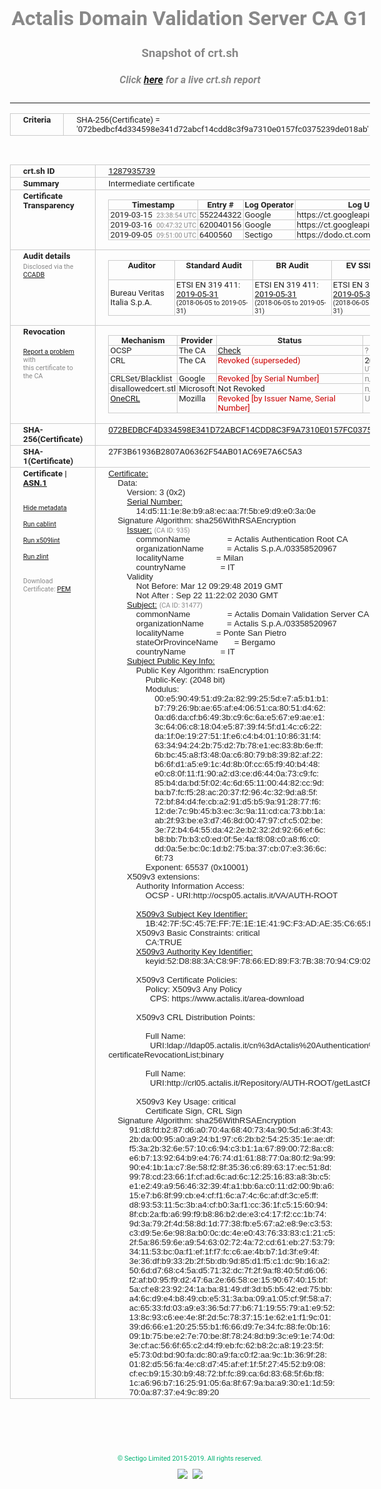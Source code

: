 # Actalis Domain Validation Server CA G1
### Snapshot of crt.sh
##### Click [here](https://crt.sh/?q=072BEDBCF4D334598E341D72ABCF14CDD8C3F9A7310E0157FC0375239DE018AB) for a live crt.sh report

---
<!DOCTYPE HTML PUBLIC "-//W3C//DTD HTML 4.0 Transitional//EN">
<HTML>
<HEAD>
  <META http-equiv="Content-Type" content="text/html; charset=UTF-8">
  <TITLE>crt.sh | 072bedbcf4d334598e341d72abcf14cdd8c3f9a7310e0157fc0375239de018ab</TITLE>
  <META name="description" content="Free CT Log Certificate Search Tool from Sectigo (formerly Comodo CA)">
  <META name="keywords" content="crt.sh, CT, Certificate Transparency, Certificate Search, SSL Certificate, Sectigo, Comodo CA">
  <LINK href="//fonts.googleapis.com/css?family=Roboto+Mono|Roboto:400,400i,700,700i" rel="stylesheet">
  <STYLE type="text/css">
    a {
      white-space: nowrap;
    }
    body {
      color: #888888;
      font: 12pt Roboto, sans-serif;
      padding-top: 10px;
      text-align: center
    }
    form {
      margin: 0px
    }
    span {
      border-radius: 10px
    }
    span.heading {
      color: #888888;
      font: 12pt Roboto, sans-serif
    }
    span.title {
      background-color: #00B373;
      color: #FFFFFF;
      font: bold 18pt Roboto, sans-serif;
      padding: 0px 5px
    }
    span.text {
      color: #888888;
      font: 10pt Roboto, sans-serif
    }
    span.whiteongrey {
      background-color: #D9D9D6;
      color: #FFFFFF;
      font: bold 18pt Roboto, sans-serif;
      padding: 0px 5px
    }
    table {
      border-collapse: collapse;
      color: #222222;
      font: 10pt Roboto, sans-serif;
      margin-left: auto;
      margin-right: auto
    }
    table.options {
      border: none;
      margin-left: 10px
    }
    td, th {
      border: 1px solid #CCCCCC;
      padding: 0px 2px;
      text-align: left;
      vertical-align: top
    }
    td.outer, th.outer {
      border: 1px solid #CCCCCC;
      padding: 2px 20px;
      text-align: left
    }
    th.heading {
      color: #888888;
      font: bold italic 12pt Roboto, sans-serif;
      padding: 20px 0px 0px;
      text-align: center
    }
    th.options, td.options {
      border: none;
      vertical-align: middle
    }
    td.text {
      font: 10pt "Roboto Mono", sans-serif;
      padding: 2px 20px
    }
    td.heading {
      border: none;
      color: #888888;
      font: 12pt Roboto, sans-serif;
      padding-top: 20px;
      text-align: center
    }
    table.lint td, th {
      text-align: center
    }
    .button {
      background-color: #00B373;
      border-radius: 10px;
      color: #FFFFFF;
      font: bold 13pt Roboto, sans-serif
    }
    .copyright {
      font: 8pt Roboto, sans-serif;
      color: #00B373
    }
    .input {
      border: 1px solid #888888;
      font-weight: bold;
      text-align: center
    }
    .small {
      font: 8pt Roboto, sans-serif;
      color: #888888
    }
    .error {
      background-color: #FFDFDF;
      color: #CC0000;
      font-weight: bold
    }
    .fatal {
      background-color: #0000AA;
      color: #FFFFFF;
      font-weight: bold
    }
    .notice {
      background-color: #FFFFDF;
      color: #606000
    }
    .warning {
      background-color: #FFEFDF;
      color: #DF6000
    }
  </STYLE>
</HEAD>
<BODY>

<TABLE>
  <TR>
    <TH class="outer">Criteria</TH>
    <TD class="outer">SHA-256(Certificate) = '072bedbcf4d334598e341d72abcf14cdd8c3f9a7310e0157fc0375239de018ab'</TD>
  </TR>
</TABLE>
<BR>
<TABLE>
  <TR>
    <TH class="outer">crt.sh ID</TH>
    <TD class="outer"><A href="?id=1287935739">1287935739</A></TD>
  </TR>
  <TR>
    <TH class="outer">Summary</TH>
    <TD class="outer">Intermediate certificate</TD>
  </TR>
  <TR>
    <TH class="outer">Certificate<BR>Transparency</TH>
    <TD class="outer">
<TABLE class="options" style="margin-left:0px">
  <TR>
    <TH>Timestamp</TH>
    <TH>Entry #</TH>
    <TH>Log Operator</TH>
    <TH>Log URL</TH>
  </TR>
  <TR>
    <TD>2019-03-15&nbsp; <FONT class="small">23:38:54 UTC</FONT></TD>
    <TD>552244322</TD>
    <TD>Google</TD>
    <TD>https://ct.googleapis.com/pilot</TD>
  </TR>
  <TR>
    <TD>2019-03-16&nbsp; <FONT class="small">00:47:32 UTC</FONT></TD>
    <TD>620040156</TD>
    <TD>Google</TD>
    <TD>https://ct.googleapis.com/rocketeer</TD>
  </TR>
  <TR>
    <TD>2019-09-05&nbsp; <FONT class="small">09:51:00 UTC</FONT></TD>
    <TD>6400560</TD>
    <TD>Sectigo</TD>
    <TD>https://dodo.ct.comodo.com</TD>
  </TR>
</TABLE>
    </TD>
  </TR>
  <TR>
    <TH class="outer">Audit details<BR>
      <DIV class="small" style="padding-top:3px">Disclosed via the
        <A href="//ccadb-public.secure.force.com/mozilla/PublicAllIntermediateCerts" target="_blank">CCADB</A></DIV>
    </TH>
    <TD class="outer">
<TABLE class="options" style="margin-left:0px">
  <TR>
    <TH>Auditor</TH>
    <TH>Standard Audit</TH>
    <TH>BR Audit</TH>
    <TH>EV SSL Audit</TH>
    <TH>Documents</TH>
    <TH>CCADB</TH>
    <TH>Root Owner / Certificate</TH>
  </TR>
  <TR>
    <TD style="vertical-align:middle">Bureau Veritas Italia S.p.A.</TD>
    <TD>ETSI EN 319 411:
      <A href="https://www.actalis.it/documenti-en/actalisca_audit_statement_2019.aspx" target="_blank">2019-05-31</A>
      <BR><FONT style="font-size:8pt">(2018-06-05 to 2019-05-31)</FONT></TD>
    <TD>ETSI EN 319 411:
      <A href="https://www.actalis.it/documenti-en/actalisca_audit_statement_2019.aspx" target="_blank">2019-05-31</A>
      <BR><FONT style="font-size:8pt">(2018-06-05 to 2019-05-31)</FONT></TD>
    <TD>ETSI EN 319 411:
      <A href="https://www.actalis.it/documenti-en/actalisca_audit_statement_2019.aspx" target="_blank">2019-05-31</A>
      <BR><FONT style="font-size:8pt">(2018-06-05 to 2019-05-31)</FONT></TD>
    <TD>
      <A href="https://www.actalis.it/documenti-en/cps_for_ssl_server_and_code_signing_en.aspx" target="blank">CP</A>
      <A href="https://www.actalis.it/documenti-en/cps_for_ssl_server_and_code_signing_en.aspx" target="blank">CPS</A>
    </TD>
    <TD><A href="//ccadb.force.com/0011J00001MmDo7QAF" target="_blank">0011J00001MmDo7QAF</A></TD>
    <TD><A href="/?id=673162">Actalis</A></TD>
  </TR>
</TABLE>
    </TD>
  </TR>
  <TR>
    <TH class="outer">Revocation<BR><BR>
      <DIV class="small" style="padding-top:3px"><A href="?id=1287935739&opt=problemreporting">Report a problem</A> with<BR>this certificate to the CA</DIV></TH>
    <TD class="outer">
      <TABLE class="options" style="margin-left:0px">
        <TR>
          <TH>Mechanism</TH>
          <TH>Provider</TH>
          <TH>Status</TH>
          <TH>Revocation Date</TH>
          <TH>Last Observed in CRL</TH>
          <TH>Last Checked <SPAN style="color:#CC0000;vertical-align:middle;font-size:70%;font-weight:normal">(Error)</SPAN></TH>
        </TR>
        <TR>
          <TD>OCSP</TD>
          <TD>The CA</TD>
          <TD><A href="?id=1287935739&opt=ocsp">Check</A></TD>
          <TD><SPAN style="color:#888888">?</SPAN></TD>
          <TD><SPAN style="color:#888888">n/a</SPAN></TD>
          <TD><SPAN style="color:#888888">?</SPAN></TD>
        </TR>
        <TR>
          <TD>CRL</TD>
          <TD>The CA</TD>
          <TD><SPAN style="color:#CC0000">Revoked (superseded)</SPAN></TD><TD>2019-03-29&nbsp; <FONT class="small">08:09:01 UTC</FONT></TD><TD>2019-10-18&nbsp; <FONT class="small">09:24:07 UTC</FONT></TD><TD>2019-12-04&nbsp; <FONT class="small">17:11:32 UTC</FONT></TD>
        </TR>
        <TR>
          <TD>CRLSet/Blacklist</TD>
          <TD>Google</TD>
          <TD><SPAN style="color:#CC0000">Revoked [by Serial Number]</SPAN></TD>
          <TD><SPAN style="color:#888888">n/a</SPAN></TD>
          <TD><SPAN style="color:#888888">n/a</SPAN></TD>
          <TD><SPAN style="color:#888888">n/a</SPAN></TD>
        </TR>
        <TR>
          <TD>disallowedcert.stl</TD>
          <TD>Microsoft</TD>
          <TD>Not Revoked</TD>
          <TD><SPAN style="color:#888888">n/a</SPAN></TD>
          <TD><SPAN style="color:#888888">n/a</SPAN></TD>
          <TD><SPAN style="color:#888888">n/a</SPAN></TD>
        </TR>
        <TR>
          <TD><A href="/mozilla-onecrl" target="_blank">OneCRL</A></TD>
          <TD>Mozilla</TD>
          <TD><SPAN style="color:#CC0000">Revoked [by Issuer Name, Serial Number]</SPAN></TD><TD><SPAN style="color:#888888">Unknown</SPAN></TD>
          <TD><SPAN style="color:#888888">n/a</SPAN></TD>
          <TD><SPAN style="color:#888888">n/a</SPAN></TD>
        </TR>
      </TABLE>
    </TD>
  </TR>
  <TR>
    <TH class="outer">SHA-256(Certificate)</TH>
    <TD class="outer"><A href="//censys.io/certificates/072bedbcf4d334598e341d72abcf14cdd8c3f9a7310e0157fc0375239de018ab">072BEDBCF4D334598E341D72ABCF14CDD8C3F9A7310E0157FC0375239DE018AB</A></TD>
  </TR>
  <TR>
    <TH class="outer">SHA-1(Certificate)</TH>
    <TD class="outer">27F3B61936B2807A06362F54AB01AC69E7A6C5A3</TD>
  </TR>
  <TR>
    <TH class="outer">Certificate | <A href="?asn1=1287935739">ASN.1</A>
      <SPAN class="small"><BR>
      <BR><BR><A href="?id=1287935739&opt=nometadata">Hide metadata</A>
      <BR><BR><A href="?id=1287935739&opt=cablint">Run cablint</A>
      <BR><BR><A href="?id=1287935739&opt=x509lint">Run x509lint</A>
      <BR><BR><A href="?id=1287935739&opt=zlint">Run zlint</A>
      <BR><BR><BR>Download Certificate: <A href="?d=1287935739">PEM</A>
      </SPAN>
    </TH>
    <TD class="text"><A href="?d=1287935739">Certificate:</A><BR>&nbsp;&nbsp;&nbsp;&nbsp;Data:<BR>&nbsp;&nbsp;&nbsp;&nbsp;&nbsp;&nbsp;&nbsp;&nbsp;Version:&nbsp;3&nbsp;(0x2)<BR>&nbsp;&nbsp;&nbsp;&nbsp;&nbsp;&nbsp;&nbsp;&nbsp;<A href="?serial=14d5111e8eb9a8ecaa7f5be9d9e03a0e">Serial&nbsp;Number:</A><BR>&nbsp;&nbsp;&nbsp;&nbsp;&nbsp;&nbsp;&nbsp;&nbsp;&nbsp;&nbsp;&nbsp;&nbsp;14:d5:11:1e:8e:b9:a8:ec:aa:7f:5b:e9:d9:e0:3a:0e<BR>&nbsp;&nbsp;&nbsp;&nbsp;Signature&nbsp;Algorithm:&nbsp;sha256WithRSAEncryption<BR>&nbsp;&nbsp;&nbsp;&nbsp;&nbsp;&nbsp;&nbsp;&nbsp;<A href="?caid=935">Issuer:</A> <SPAN class="small">(CA ID: 935)</SPAN><BR>&nbsp;&nbsp;&nbsp;&nbsp;&nbsp;&nbsp;&nbsp;&nbsp;&nbsp;&nbsp;&nbsp;&nbsp;commonName&nbsp;&nbsp;&nbsp;&nbsp;&nbsp;&nbsp;&nbsp;&nbsp;&nbsp;&nbsp;&nbsp;&nbsp;&nbsp;&nbsp;&nbsp;&nbsp;=&nbsp;Actalis&nbsp;Authentication&nbsp;Root&nbsp;CA<BR>&nbsp;&nbsp;&nbsp;&nbsp;&nbsp;&nbsp;&nbsp;&nbsp;&nbsp;&nbsp;&nbsp;&nbsp;organizationName&nbsp;&nbsp;&nbsp;&nbsp;&nbsp;&nbsp;&nbsp;&nbsp;&nbsp;&nbsp;=&nbsp;Actalis&nbsp;S.p.A./03358520967<BR>&nbsp;&nbsp;&nbsp;&nbsp;&nbsp;&nbsp;&nbsp;&nbsp;&nbsp;&nbsp;&nbsp;&nbsp;localityName&nbsp;&nbsp;&nbsp;&nbsp;&nbsp;&nbsp;&nbsp;&nbsp;&nbsp;&nbsp;&nbsp;&nbsp;&nbsp;&nbsp;=&nbsp;Milan<BR>&nbsp;&nbsp;&nbsp;&nbsp;&nbsp;&nbsp;&nbsp;&nbsp;&nbsp;&nbsp;&nbsp;&nbsp;countryName&nbsp;&nbsp;&nbsp;&nbsp;&nbsp;&nbsp;&nbsp;&nbsp;&nbsp;&nbsp;&nbsp;&nbsp;&nbsp;&nbsp;&nbsp;=&nbsp;IT<BR>&nbsp;&nbsp;&nbsp;&nbsp;&nbsp;&nbsp;&nbsp;&nbsp;Validity<BR>&nbsp;&nbsp;&nbsp;&nbsp;&nbsp;&nbsp;&nbsp;&nbsp;&nbsp;&nbsp;&nbsp;&nbsp;Not&nbsp;Before:&nbsp;Mar&nbsp;12&nbsp;09:29:48&nbsp;2019&nbsp;GMT<BR>&nbsp;&nbsp;&nbsp;&nbsp;&nbsp;&nbsp;&nbsp;&nbsp;&nbsp;&nbsp;&nbsp;&nbsp;Not&nbsp;After&nbsp;:&nbsp;Sep&nbsp;22&nbsp;11:22:02&nbsp;2030&nbsp;GMT<BR>&nbsp;&nbsp;&nbsp;&nbsp;&nbsp;&nbsp;&nbsp;&nbsp;<A href="?caid=31477">Subject:</A> <SPAN class="small">(CA ID: 31477)</SPAN><BR>&nbsp;&nbsp;&nbsp;&nbsp;&nbsp;&nbsp;&nbsp;&nbsp;&nbsp;&nbsp;&nbsp;&nbsp;commonName&nbsp;&nbsp;&nbsp;&nbsp;&nbsp;&nbsp;&nbsp;&nbsp;&nbsp;&nbsp;&nbsp;&nbsp;&nbsp;&nbsp;&nbsp;&nbsp;=&nbsp;Actalis&nbsp;Domain&nbsp;Validation&nbsp;Server&nbsp;CA&nbsp;G1<BR>&nbsp;&nbsp;&nbsp;&nbsp;&nbsp;&nbsp;&nbsp;&nbsp;&nbsp;&nbsp;&nbsp;&nbsp;organizationName&nbsp;&nbsp;&nbsp;&nbsp;&nbsp;&nbsp;&nbsp;&nbsp;&nbsp;&nbsp;=&nbsp;Actalis&nbsp;S.p.A./03358520967<BR>&nbsp;&nbsp;&nbsp;&nbsp;&nbsp;&nbsp;&nbsp;&nbsp;&nbsp;&nbsp;&nbsp;&nbsp;localityName&nbsp;&nbsp;&nbsp;&nbsp;&nbsp;&nbsp;&nbsp;&nbsp;&nbsp;&nbsp;&nbsp;&nbsp;&nbsp;&nbsp;=&nbsp;Ponte&nbsp;San&nbsp;Pietro<BR>&nbsp;&nbsp;&nbsp;&nbsp;&nbsp;&nbsp;&nbsp;&nbsp;&nbsp;&nbsp;&nbsp;&nbsp;stateOrProvinceName&nbsp;&nbsp;&nbsp;&nbsp;&nbsp;&nbsp;&nbsp;=&nbsp;Bergamo<BR>&nbsp;&nbsp;&nbsp;&nbsp;&nbsp;&nbsp;&nbsp;&nbsp;&nbsp;&nbsp;&nbsp;&nbsp;countryName&nbsp;&nbsp;&nbsp;&nbsp;&nbsp;&nbsp;&nbsp;&nbsp;&nbsp;&nbsp;&nbsp;&nbsp;&nbsp;&nbsp;&nbsp;=&nbsp;IT<BR>&nbsp;&nbsp;&nbsp;&nbsp;&nbsp;&nbsp;&nbsp;&nbsp;<A href="?spkisha256=049244a9673220e68e22ff22fb3c01c226e7ab6f7fdccd230808cbe151b76ef5">Subject&nbsp;Public&nbsp;Key&nbsp;Info:</A><BR>&nbsp;&nbsp;&nbsp;&nbsp;&nbsp;&nbsp;&nbsp;&nbsp;&nbsp;&nbsp;&nbsp;&nbsp;Public&nbsp;Key&nbsp;Algorithm:&nbsp;rsaEncryption<BR>&nbsp;&nbsp;&nbsp;&nbsp;&nbsp;&nbsp;&nbsp;&nbsp;&nbsp;&nbsp;&nbsp;&nbsp;&nbsp;&nbsp;&nbsp;&nbsp;Public-Key:&nbsp;(2048&nbsp;bit)<BR>&nbsp;&nbsp;&nbsp;&nbsp;&nbsp;&nbsp;&nbsp;&nbsp;&nbsp;&nbsp;&nbsp;&nbsp;&nbsp;&nbsp;&nbsp;&nbsp;Modulus:<BR>&nbsp;&nbsp;&nbsp;&nbsp;&nbsp;&nbsp;&nbsp;&nbsp;&nbsp;&nbsp;&nbsp;&nbsp;&nbsp;&nbsp;&nbsp;&nbsp;&nbsp;&nbsp;&nbsp;&nbsp;00:e5:90:49:51:d9:2a:82:99:25:5d:e7:a5:b1:b1:<BR>&nbsp;&nbsp;&nbsp;&nbsp;&nbsp;&nbsp;&nbsp;&nbsp;&nbsp;&nbsp;&nbsp;&nbsp;&nbsp;&nbsp;&nbsp;&nbsp;&nbsp;&nbsp;&nbsp;&nbsp;b7:79:26:9b:ae:65:af:e4:06:51:ca:80:51:d4:62:<BR>&nbsp;&nbsp;&nbsp;&nbsp;&nbsp;&nbsp;&nbsp;&nbsp;&nbsp;&nbsp;&nbsp;&nbsp;&nbsp;&nbsp;&nbsp;&nbsp;&nbsp;&nbsp;&nbsp;&nbsp;0a:d6:da:cf:b6:49:3b:c9:6c:6a:e5:67:e9:ae:e1:<BR>&nbsp;&nbsp;&nbsp;&nbsp;&nbsp;&nbsp;&nbsp;&nbsp;&nbsp;&nbsp;&nbsp;&nbsp;&nbsp;&nbsp;&nbsp;&nbsp;&nbsp;&nbsp;&nbsp;&nbsp;3c:64:06:c8:18:04:e5:87:39:f4:5f:d1:4c:c6:22:<BR>&nbsp;&nbsp;&nbsp;&nbsp;&nbsp;&nbsp;&nbsp;&nbsp;&nbsp;&nbsp;&nbsp;&nbsp;&nbsp;&nbsp;&nbsp;&nbsp;&nbsp;&nbsp;&nbsp;&nbsp;da:1f:0e:19:27:51:1f:e6:c4:b4:01:10:86:31:f4:<BR>&nbsp;&nbsp;&nbsp;&nbsp;&nbsp;&nbsp;&nbsp;&nbsp;&nbsp;&nbsp;&nbsp;&nbsp;&nbsp;&nbsp;&nbsp;&nbsp;&nbsp;&nbsp;&nbsp;&nbsp;63:34:94:24:2b:75:d2:7b:78:e1:ec:83:8b:6e:ff:<BR>&nbsp;&nbsp;&nbsp;&nbsp;&nbsp;&nbsp;&nbsp;&nbsp;&nbsp;&nbsp;&nbsp;&nbsp;&nbsp;&nbsp;&nbsp;&nbsp;&nbsp;&nbsp;&nbsp;&nbsp;6b:bc:45:a8:f3:48:0a:c6:80:79:b8:39:82:af:22:<BR>&nbsp;&nbsp;&nbsp;&nbsp;&nbsp;&nbsp;&nbsp;&nbsp;&nbsp;&nbsp;&nbsp;&nbsp;&nbsp;&nbsp;&nbsp;&nbsp;&nbsp;&nbsp;&nbsp;&nbsp;b6:6f:d1:a5:e9:1c:4d:8b:0f:cc:65:f9:40:b4:48:<BR>&nbsp;&nbsp;&nbsp;&nbsp;&nbsp;&nbsp;&nbsp;&nbsp;&nbsp;&nbsp;&nbsp;&nbsp;&nbsp;&nbsp;&nbsp;&nbsp;&nbsp;&nbsp;&nbsp;&nbsp;e0:c8:0f:11:f1:90:a2:d3:ce:d6:44:0a:73:c9:fc:<BR>&nbsp;&nbsp;&nbsp;&nbsp;&nbsp;&nbsp;&nbsp;&nbsp;&nbsp;&nbsp;&nbsp;&nbsp;&nbsp;&nbsp;&nbsp;&nbsp;&nbsp;&nbsp;&nbsp;&nbsp;85:b4:da:bd:5f:02:4c:6d:65:11:00:44:82:cc:9d:<BR>&nbsp;&nbsp;&nbsp;&nbsp;&nbsp;&nbsp;&nbsp;&nbsp;&nbsp;&nbsp;&nbsp;&nbsp;&nbsp;&nbsp;&nbsp;&nbsp;&nbsp;&nbsp;&nbsp;&nbsp;ba:b7:fc:f5:28:ac:20:37:f2:96:4c:32:9d:a8:5f:<BR>&nbsp;&nbsp;&nbsp;&nbsp;&nbsp;&nbsp;&nbsp;&nbsp;&nbsp;&nbsp;&nbsp;&nbsp;&nbsp;&nbsp;&nbsp;&nbsp;&nbsp;&nbsp;&nbsp;&nbsp;72:bf:84:d4:fe:cb:a2:91:d5:b5:9a:91:28:77:f6:<BR>&nbsp;&nbsp;&nbsp;&nbsp;&nbsp;&nbsp;&nbsp;&nbsp;&nbsp;&nbsp;&nbsp;&nbsp;&nbsp;&nbsp;&nbsp;&nbsp;&nbsp;&nbsp;&nbsp;&nbsp;12:de:7c:9b:45:b3:ec:3c:9a:11:cd:ca:73:bb:1a:<BR>&nbsp;&nbsp;&nbsp;&nbsp;&nbsp;&nbsp;&nbsp;&nbsp;&nbsp;&nbsp;&nbsp;&nbsp;&nbsp;&nbsp;&nbsp;&nbsp;&nbsp;&nbsp;&nbsp;&nbsp;ab:2f:93:be:e3:d7:46:8d:00:47:97:cf:c5:02:be:<BR>&nbsp;&nbsp;&nbsp;&nbsp;&nbsp;&nbsp;&nbsp;&nbsp;&nbsp;&nbsp;&nbsp;&nbsp;&nbsp;&nbsp;&nbsp;&nbsp;&nbsp;&nbsp;&nbsp;&nbsp;3e:72:b4:64:55:da:42:2e:b2:32:2d:92:66:ef:6c:<BR>&nbsp;&nbsp;&nbsp;&nbsp;&nbsp;&nbsp;&nbsp;&nbsp;&nbsp;&nbsp;&nbsp;&nbsp;&nbsp;&nbsp;&nbsp;&nbsp;&nbsp;&nbsp;&nbsp;&nbsp;b8:bb:7b:b3:c0:ed:0f:5e:4a:f8:08:c0:a8:f6:c0:<BR>&nbsp;&nbsp;&nbsp;&nbsp;&nbsp;&nbsp;&nbsp;&nbsp;&nbsp;&nbsp;&nbsp;&nbsp;&nbsp;&nbsp;&nbsp;&nbsp;&nbsp;&nbsp;&nbsp;&nbsp;dd:0a:5e:bc:0c:1d:b2:75:ba:37:cb:07:e3:36:6c:<BR>&nbsp;&nbsp;&nbsp;&nbsp;&nbsp;&nbsp;&nbsp;&nbsp;&nbsp;&nbsp;&nbsp;&nbsp;&nbsp;&nbsp;&nbsp;&nbsp;&nbsp;&nbsp;&nbsp;&nbsp;6f:73<BR>&nbsp;&nbsp;&nbsp;&nbsp;&nbsp;&nbsp;&nbsp;&nbsp;&nbsp;&nbsp;&nbsp;&nbsp;&nbsp;&nbsp;&nbsp;&nbsp;Exponent:&nbsp;65537&nbsp;(0x10001)<BR>&nbsp;&nbsp;&nbsp;&nbsp;&nbsp;&nbsp;&nbsp;&nbsp;X509v3&nbsp;extensions:<BR>&nbsp;&nbsp;&nbsp;&nbsp;&nbsp;&nbsp;&nbsp;&nbsp;&nbsp;&nbsp;&nbsp;&nbsp;Authority&nbsp;Information&nbsp;Access:&nbsp;<BR>&nbsp;&nbsp;&nbsp;&nbsp;&nbsp;&nbsp;&nbsp;&nbsp;&nbsp;&nbsp;&nbsp;&nbsp;&nbsp;&nbsp;&nbsp;&nbsp;OCSP&nbsp;-&nbsp;URI:http://ocsp05.actalis.it/VA/AUTH-ROOT<BR><BR>&nbsp;&nbsp;&nbsp;&nbsp;&nbsp;&nbsp;&nbsp;&nbsp;&nbsp;&nbsp;&nbsp;&nbsp;<A href="?ski=1b427f5c457eff7e1e1e419cf3adae35c665ebc5">X509v3&nbsp;Subject&nbsp;Key&nbsp;Identifier:</A><BR>&nbsp;&nbsp;&nbsp;&nbsp;&nbsp;&nbsp;&nbsp;&nbsp;&nbsp;&nbsp;&nbsp;&nbsp;&nbsp;&nbsp;&nbsp;&nbsp;1B:42:7F:5C:45:7E:FF:7E:1E:1E:41:9C:F3:AD:AE:35:C6:65:EB:C5<BR>&nbsp;&nbsp;&nbsp;&nbsp;&nbsp;&nbsp;&nbsp;&nbsp;&nbsp;&nbsp;&nbsp;&nbsp;X509v3&nbsp;Basic&nbsp;Constraints:&nbsp;critical<BR>&nbsp;&nbsp;&nbsp;&nbsp;&nbsp;&nbsp;&nbsp;&nbsp;&nbsp;&nbsp;&nbsp;&nbsp;&nbsp;&nbsp;&nbsp;&nbsp;CA:TRUE<BR>&nbsp;&nbsp;&nbsp;&nbsp;&nbsp;&nbsp;&nbsp;&nbsp;&nbsp;&nbsp;&nbsp;&nbsp;<A href="?ski=52d8883ac89f7866ed89f37b387094c9020236d0">X509v3&nbsp;Authority&nbsp;Key&nbsp;Identifier:</A><BR>&nbsp;&nbsp;&nbsp;&nbsp;&nbsp;&nbsp;&nbsp;&nbsp;&nbsp;&nbsp;&nbsp;&nbsp;&nbsp;&nbsp;&nbsp;&nbsp;keyid:52:D8:88:3A:C8:9F:78:66:ED:89:F3:7B:38:70:94:C9:02:02:36:D0<BR><BR>&nbsp;&nbsp;&nbsp;&nbsp;&nbsp;&nbsp;&nbsp;&nbsp;&nbsp;&nbsp;&nbsp;&nbsp;X509v3&nbsp;Certificate&nbsp;Policies:&nbsp;<BR>&nbsp;&nbsp;&nbsp;&nbsp;&nbsp;&nbsp;&nbsp;&nbsp;&nbsp;&nbsp;&nbsp;&nbsp;&nbsp;&nbsp;&nbsp;&nbsp;Policy:&nbsp;X509v3&nbsp;Any&nbsp;Policy<BR>&nbsp;&nbsp;&nbsp;&nbsp;&nbsp;&nbsp;&nbsp;&nbsp;&nbsp;&nbsp;&nbsp;&nbsp;&nbsp;&nbsp;&nbsp;&nbsp;&nbsp;&nbsp;CPS:&nbsp;https://www.actalis.it/area-download<BR><BR>&nbsp;&nbsp;&nbsp;&nbsp;&nbsp;&nbsp;&nbsp;&nbsp;&nbsp;&nbsp;&nbsp;&nbsp;X509v3&nbsp;CRL&nbsp;Distribution&nbsp;Points:&nbsp;<BR><BR>&nbsp;&nbsp;&nbsp;&nbsp;&nbsp;&nbsp;&nbsp;&nbsp;&nbsp;&nbsp;&nbsp;&nbsp;&nbsp;&nbsp;&nbsp;&nbsp;Full&nbsp;Name:<BR>&nbsp;&nbsp;&nbsp;&nbsp;&nbsp;&nbsp;&nbsp;&nbsp;&nbsp;&nbsp;&nbsp;&nbsp;&nbsp;&nbsp;&nbsp;&nbsp;&nbsp;&nbsp;URI:ldap://ldap05.actalis.it/cn%3dActalis%20Authentication%20Root%20CA,o%3dActalis%20S.p.A.%2f03358520967,c%3dIT?certificateRevocationList;binary<BR><BR>&nbsp;&nbsp;&nbsp;&nbsp;&nbsp;&nbsp;&nbsp;&nbsp;&nbsp;&nbsp;&nbsp;&nbsp;&nbsp;&nbsp;&nbsp;&nbsp;Full&nbsp;Name:<BR>&nbsp;&nbsp;&nbsp;&nbsp;&nbsp;&nbsp;&nbsp;&nbsp;&nbsp;&nbsp;&nbsp;&nbsp;&nbsp;&nbsp;&nbsp;&nbsp;&nbsp;&nbsp;URI:http://crl05.actalis.it/Repository/AUTH-ROOT/getLastCRL<BR><BR>&nbsp;&nbsp;&nbsp;&nbsp;&nbsp;&nbsp;&nbsp;&nbsp;&nbsp;&nbsp;&nbsp;&nbsp;X509v3&nbsp;Key&nbsp;Usage:&nbsp;critical<BR>&nbsp;&nbsp;&nbsp;&nbsp;&nbsp;&nbsp;&nbsp;&nbsp;&nbsp;&nbsp;&nbsp;&nbsp;&nbsp;&nbsp;&nbsp;&nbsp;Certificate&nbsp;Sign,&nbsp;CRL&nbsp;Sign<BR>&nbsp;&nbsp;&nbsp;&nbsp;Signature&nbsp;Algorithm:&nbsp;sha256WithRSAEncryption<BR>&nbsp;&nbsp;&nbsp;&nbsp;&nbsp;&nbsp;&nbsp;&nbsp;&nbsp;91:d8:fd:b2:87:d6:a0:70:4a:68:40:73:4a:90:5d:a6:3f:43:<BR>&nbsp;&nbsp;&nbsp;&nbsp;&nbsp;&nbsp;&nbsp;&nbsp;&nbsp;2b:da:00:95:a0:a9:24:b1:97:c6:2b:b2:54:25:35:1e:ae:df:<BR>&nbsp;&nbsp;&nbsp;&nbsp;&nbsp;&nbsp;&nbsp;&nbsp;&nbsp;f5:3a:2b:32:6e:57:10:c6:94:c3:b1:1a:67:89:00:72:8a:c8:<BR>&nbsp;&nbsp;&nbsp;&nbsp;&nbsp;&nbsp;&nbsp;&nbsp;&nbsp;e6:b7:13:92:64:b9:e4:76:74:d1:61:88:77:0a:80:f2:9a:99:<BR>&nbsp;&nbsp;&nbsp;&nbsp;&nbsp;&nbsp;&nbsp;&nbsp;&nbsp;90:e4:1b:1a:c7:8e:58:f2:8f:35:36:c6:89:63:17:ec:51:8d:<BR>&nbsp;&nbsp;&nbsp;&nbsp;&nbsp;&nbsp;&nbsp;&nbsp;&nbsp;99:78:cd:23:66:1f:cf:ad:6c:ad:6c:12:25:16:83:a8:3b:c5:<BR>&nbsp;&nbsp;&nbsp;&nbsp;&nbsp;&nbsp;&nbsp;&nbsp;&nbsp;e1:e2:49:a9:56:46:32:39:4f:a1:bb:6a:c0:11:d2:00:9b:a6:<BR>&nbsp;&nbsp;&nbsp;&nbsp;&nbsp;&nbsp;&nbsp;&nbsp;&nbsp;15:e7:b6:8f:99:cb:e4:cf:f1:6c:a7:4c:6c:af:df:3c:e5:ff:<BR>&nbsp;&nbsp;&nbsp;&nbsp;&nbsp;&nbsp;&nbsp;&nbsp;&nbsp;d8:93:53:11:5c:3b:a4:cf:b0:3a:f1:cc:36:1f:c5:15:60:94:<BR>&nbsp;&nbsp;&nbsp;&nbsp;&nbsp;&nbsp;&nbsp;&nbsp;&nbsp;8f:cb:2a:fb:a6:99:f9:b8:86:b2:de:e3:c4:17:f2:cc:1b:74:<BR>&nbsp;&nbsp;&nbsp;&nbsp;&nbsp;&nbsp;&nbsp;&nbsp;&nbsp;9d:3a:79:2f:4d:58:8d:1d:77:38:fb:e5:67:a2:e8:9e:c3:53:<BR>&nbsp;&nbsp;&nbsp;&nbsp;&nbsp;&nbsp;&nbsp;&nbsp;&nbsp;c3:d9:5e:6e:98:8a:b0:0c:dc:4e:e0:43:76:33:83:c1:21:c5:<BR>&nbsp;&nbsp;&nbsp;&nbsp;&nbsp;&nbsp;&nbsp;&nbsp;&nbsp;2f:5a:86:59:6e:a9:54:63:02:72:4a:72:cd:61:eb:27:53:79:<BR>&nbsp;&nbsp;&nbsp;&nbsp;&nbsp;&nbsp;&nbsp;&nbsp;&nbsp;34:11:53:bc:0a:f1:ef:1f:f7:fc:c6:ae:4b:b7:1d:3f:e9:4f:<BR>&nbsp;&nbsp;&nbsp;&nbsp;&nbsp;&nbsp;&nbsp;&nbsp;&nbsp;3e:36:df:b9:33:2b:2f:5b:db:9d:85:d1:f5:c1:dc:9b:16:a2:<BR>&nbsp;&nbsp;&nbsp;&nbsp;&nbsp;&nbsp;&nbsp;&nbsp;&nbsp;50:6d:d7:68:c4:5a:d5:71:32:dc:7f:2f:9a:f8:40:5f:d6:06:<BR>&nbsp;&nbsp;&nbsp;&nbsp;&nbsp;&nbsp;&nbsp;&nbsp;&nbsp;f2:af:b0:95:f9:d2:47:6a:2e:66:58:ce:15:90:67:40:15:bf:<BR>&nbsp;&nbsp;&nbsp;&nbsp;&nbsp;&nbsp;&nbsp;&nbsp;&nbsp;5a:cf:e8:23:92:24:1a:ba:81:49:df:3d:b5:b5:42:ed:75:bb:<BR>&nbsp;&nbsp;&nbsp;&nbsp;&nbsp;&nbsp;&nbsp;&nbsp;&nbsp;a4:6c:d9:e4:b8:49:cb:e5:31:3a:ba:09:a1:05:cf:9f:58:a7:<BR>&nbsp;&nbsp;&nbsp;&nbsp;&nbsp;&nbsp;&nbsp;&nbsp;&nbsp;ac:65:33:fd:03:a9:e3:36:5d:77:b6:71:19:55:79:a1:e9:52:<BR>&nbsp;&nbsp;&nbsp;&nbsp;&nbsp;&nbsp;&nbsp;&nbsp;&nbsp;13:8c:93:c6:ee:4e:8f:2d:5c:78:37:15:1e:62:e1:f1:9c:01:<BR>&nbsp;&nbsp;&nbsp;&nbsp;&nbsp;&nbsp;&nbsp;&nbsp;&nbsp;39:d6:66:e1:20:25:55:b1:f6:66:d9:7e:34:fc:88:fe:0b:16:<BR>&nbsp;&nbsp;&nbsp;&nbsp;&nbsp;&nbsp;&nbsp;&nbsp;&nbsp;09:1b:75:be:e2:7e:70:be:8f:78:24:8d:b9:3c:e9:1e:74:0d:<BR>&nbsp;&nbsp;&nbsp;&nbsp;&nbsp;&nbsp;&nbsp;&nbsp;&nbsp;3e:cf:ac:56:6f:65:c2:d4:f9:eb:fc:62:b8:2c:a8:19:23:5f:<BR>&nbsp;&nbsp;&nbsp;&nbsp;&nbsp;&nbsp;&nbsp;&nbsp;&nbsp;e5:73:0d:bd:90:fa:dc:80:a9:fa:c0:f2:aa:9c:1b:36:9f:28:<BR>&nbsp;&nbsp;&nbsp;&nbsp;&nbsp;&nbsp;&nbsp;&nbsp;&nbsp;01:82:d5:56:fa:4e:c8:d7:45:af:ef:1f:5f:27:45:52:b9:08:<BR>&nbsp;&nbsp;&nbsp;&nbsp;&nbsp;&nbsp;&nbsp;&nbsp;&nbsp;cf:ec:b9:15:30:b9:48:72:bf:fc:89:ca:6d:83:68:5f:6b:f8:<BR>&nbsp;&nbsp;&nbsp;&nbsp;&nbsp;&nbsp;&nbsp;&nbsp;&nbsp;1c:a6:96:b7:16:25:91:05:6a:8f:67:9a:ba:a9:30:e1:1d:59:<BR>&nbsp;&nbsp;&nbsp;&nbsp;&nbsp;&nbsp;&nbsp;&nbsp;&nbsp;70:0a:87:37:e4:9c:89:20<BR>    </TD>
  </TR>
</TABLE>

  <BR><BR><BR>

  <P class="copyright">&copy; Sectigo Limited 2015-2019. All rights reserved.</P>
  <DIV>
    <A href="https://sectigo.com/"><IMG src="/sectigo_s.png"></A>
    &nbsp;<A href="https://github.com/crtsh"><IMG src="/GitHub-Mark-32px.png"></A>
  </DIV>
</BODY>
</HTML>

